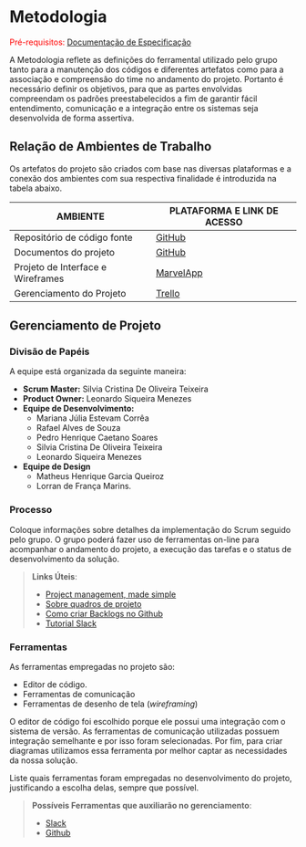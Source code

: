 
# Metodologia

<span style="color:red">Pré-requisitos: <a href="2-Especificação do Projeto.md"> Documentação de Especificação</a></span>

A Metodologia reflete as definições do ferramental utilizado pelo grupo tanto para a manutenção dos códigos e diferentes artefatos como para a associação e compreensão do time no andamento do projeto. Portanto é necessário definir os objetivos, para que as partes envolvidas compreendam os padrões preestabelecidos a fim de garantir fácil entendimento, comunicação e a integração entre os sistemas seja desenvolvida de forma assertiva.

## Relação de Ambientes de Trabalho

Os artefatos do projeto são criados com base nas diversas plataformas e a conexão dos ambientes com sua respectiva finalidade é introduzida na tabela abaixo.

|     AMBIENTE                    |   PLATAFORMA E LINK DE ACESSO                                                             |
|---------------------------------|-------------------------------------------------------------------------------------------|
|Repositório de código fonte      | [GitHub](https://github.com/ICEI-PUC-Minas-PMV-ADS/pmv-ads-2021-2-e2-proj-int-t3-tapunk/) |
|Documentos do projeto            | [GitHub](https://github.com/ICEI-PUC-Minas-PMV-ADS/pmv-ads-2021-2-e2-proj-int-t3-tapunk/) | 
|Projeto de Interface e Wireframes| [MarvelApp](https://marvelapp.com/prototype/5e2jadg/)                                     |
|Gerenciamento do Projeto         | [Trello](https://trello.com/b/me7Z0Ltz/kanban-airsoft/)                                   | 


## Gerenciamento de Projeto

### Divisão de Papéis

A equipe está organizada da seguinte maneira:
- **Scrum Master:** Silvia Cristina De Oliveira Teixeira
- **Product Owner:** Leonardo Siqueira Menezes
- **Equipe de Desenvolvimento:**
    - Mariana Júlia Estevam Corrêa
    - Rafael Alves de Souza
    - Pedro Henrique Caetano Soares    
    - Silvia Cristina De Oliveira Teixeira
    - Leonardo Siqueira Menezes
- **Equipe de Design**
    - Matheus Henrique Garcia Queiroz
    - Lorran de França Marins.


### Processo

Coloque  informações sobre detalhes da implementação do Scrum seguido pelo grupo. O grupo poderá fazer uso de ferramentas on-line para acompanhar o andamento do projeto, a execução das tarefas e o status de desenvolvimento da solução.
 
> **Links Úteis**:
> - [Project management, made simple](https://github.com/features/project-management/)
> - [Sobre quadros de projeto](https://docs.github.com/pt/github/managing-your-work-on-github/about-project-boards)
> - [Como criar Backlogs no Github](https://www.youtube.com/watch?v=RXEy6CFu9Hk)
> - [Tutorial Slack](https://slack.com/intl/en-br/)

### Ferramentas

As ferramentas empregadas no projeto são:

- Editor de código.
- Ferramentas de comunicação
- Ferramentas de desenho de tela (_wireframing_)

O editor de código foi escolhido porque ele possui uma integração com o
sistema de versão. As ferramentas de comunicação utilizadas possuem
integração semelhante e por isso foram selecionadas. Por fim, para criar
diagramas utilizamos essa ferramenta por melhor captar as
necessidades da nossa solução.

Liste quais ferramentas foram empregadas no desenvolvimento do projeto, justificando a escolha delas, sempre que possível.
 
> **Possíveis Ferramentas que auxiliarão no gerenciamento**: 
> - [Slack](https://slack.com/)
> - [Github](https://github.com/)
